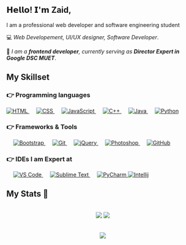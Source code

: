 ## 𝗛𝗲𝗹𝗹𝗼! 𝗜'𝗺 <b>Zaid</b>,  

I am a professional web developer and software engineering student

:computer: <i>Web Developement, UI/UX designer, Software Developer</i>. 

:vulcan_salute: <i>I am a <b>frontend developer</b>, currently serving as <b>Director Expert in Google DSC MUET</b></i>. 

## My Skillset

### 👉 Programming languages

<p align="left"> 
  

  <a href="#">
    <img alt="HTML" src="https://img.shields.io/badge/HTML5-E34F26?style=for-the-badge&logo=html5&logoColor=white"/>
  </a>
&emsp;
<a href="#">
    <img alt="CSS" src="https://img.shields.io/badge/CSS3-1572B6?style=for-the-badge&logo=css3&logoColor=white"/>
</a>
  &emsp;
<a href="#">
    <img alt="JavaScript" src="https://img.shields.io/badge/JavaScript-323330?style=for-the-badge&logo=javascript&logoColor=F7DF1E"/>
  </a>
  &emsp;
<a href="#">
    <img alt="C++" src="https://img.shields.io/badge/C%2B%2B-00599C?style=for-the-badge&logo=c%2B%2B&logoColor=white"/>
  </a>
  &emsp;
<a href="#">
    <img alt="Java" src="https://img.shields.io/badge/Java-ED8B00?style=for-the-badge&logo=java&logoColor=white"/>
  </a>
  &emsp;
<a href="#">
    <img alt="Python" src="https://img.shields.io/badge/Python-FFD43B?style=for-the-badge&logo=python&logoColor=darkgreen"/>
  </a>

</p>

### 👉 Frameworks & Tools
<p align="left"> 
&emsp;
  <a href="#" target="_blank"> 
     <img alt="Bootstrap" src="https://img.shields.io/badge/Bootstrap-563D7C?style=for-the-badge&logo=bootstrap&logoColor=white">
   </a>
  &emsp; 
  <a href="#" target="_blank"> 
   <img alt="Git" src="https://img.shields.io/badge/Git-F05032?style=for-the-badge&logo=git&logoColor=white">
  </a>   
  &emsp;
  <a href="#" target="_blank">
    <img alt="jQuery" src="https://img.shields.io/badge/jQuery-0769AD?style=for-the-badge&logo=jquery&logoColor=white">
  </a> 
   &emsp;
  <a href="#" target="_blank"> 
    <img alt="Photoshop" src="https://img.shields.io/badge/Adobe-Photoshop-31A8FF?style=for-the-badge&logo=Adobe-Photoshop&labelColor=0a446b&logoWidth=15"/>
  </a>
  &emsp;
  <a href="#" target="_blank"> 
    <img alt="GitHub" src="https://img.shields.io/badge/GitHub-100000?style=for-the-badge&logo=github&logoColor=white"/>
  </a>
</p>

### 👉 IDEs I am Expert at
<p align="left"> 
    &emsp;
  <a href="#" target="_blank"> 
    <img alt="VS Code" src="https://img.shields.io/badge/Visual_Studio_Code-0078D4?style=for-the-badge&logo=visual%20studio%20code&logoColor=white"/>
  </a>
    &emsp;
  <a href="#" target="_blank"> 
    <img alt="Sublime Text" src="https://img.shields.io/badge/sublime_text-%23575757.svg?&style=for-the-badge&logo=sublime-text&logoColor=important"/>
  </a>
    &emsp;
  <a href="#" target="_blank"> 
    <img alt="PyCharm" src="https://img.shields.io/badge/pycharm-143?style=for-the-badge&logo=pycharm&logoColor=black&color=black&labelColor=green"/>
  </a>
  <a href="#" target="_blank"> 
    <img alt="Intellij" src="https://img.shields.io/badge/IntelliJIDEA-000000.svg?style=for-the-badge&logo=intellij-idea&logoColor=white"/>
  </a>
</p>

## My Stats :rocket:
<br>
<div align="center">
  <img src="https://visitor-badge.laobi.icu/badge?page_id=iamzaidsoomro.iamzaidsoomro">
  <img src="https://img.shields.io/github/followers/iamzaidsoomro?label=Followers&style=social)](https://github.com/iamzaidsoomro)">
</div>
<br><br>
<div align="center">
    <img src="https://github-readme-stats.vercel.app/api?username=iamzaidsoomro">
</div>
